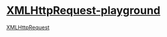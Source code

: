 [XMLHttpRequest-playground](https://dirkarnez.github.io/XMLHttpRequest-playground)
==================================================================================
[XMLHttpRequest](https://developer.mozilla.org/en-US/docs/Web/API/XMLHttpRequest)

